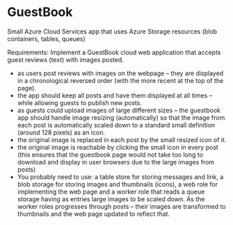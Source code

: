 # GuestBook
Small Azure Cloud Services app that uses Azure Storage resources (blob containers, tables, queues)

Requirements: Implement a GuestBook cloud web application that accepts guest reviews (text) with images posted. 
- as users post reviews with images on the webpage – they are displayed in a chronological reversed order (with the more recent at the top of the page).
- the app should keep all posts and have them displayed at all times – while allowing guests to publish new posts.
- as guests could upload images of large different sizes – the guestbook app should handle image resizing (automatically) so that the image from each post is automatically scaled down to a standard small definition (around 128 pixels) as an icon.
- the original image is replaced in each post by the small resized icon of it.
- the original image is reachable by clicking the small icon in every post (this ensures that the guestbook page would not take too long to download and display in user browsers due to the large images from posts)
- You probably need to use: a table store for storing messages and link, a blob storage for storing images and thumbnails (icons), a web role for implementing the web page and a worker role that reads a queue storage having as entries large images to be scaled down. As the worker roles progresses through posts – their images are transformed to thumbnails and the web page updated to reflect that.
